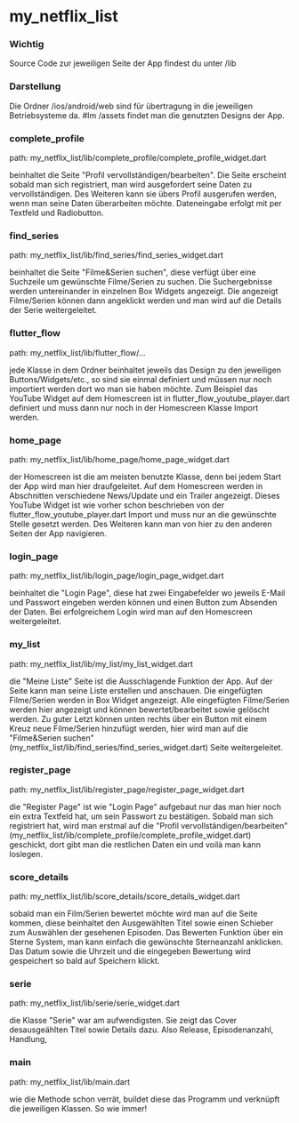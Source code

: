# my_netflix_list

### Wichtig
Source Code zur jeweiligen Seite der App findest du unter /lib

### Darstellung

Die Ordner /ios/android/web sind für übertragung in die jeweiligen Betriebsysteme da. 
#Im /assets findet man die genutzten Designs der App.

### complete_profile
path: my_netflix_list/lib/complete_profile/complete_profile_widget.dart

beinhaltet die Seite "Profil vervollständigen/bearbeiten". Die Seite erscheint sobald man sich registriert, man wird ausgefordert seine Daten zu vervollständigen. Des Weiteren kann sie übers Profil ausgerufen werden, wenn man seine Daten überarbeiten möchte. Dateneingabe erfolgt mit per Textfeld und Radiobutton. 

### find_series
path: my_netflix_list/lib/find_series/find_series_widget.dart

beinhaltet die Seite "Filme&Serien suchen", diese verfügt über eine Suchzeile um gewünschte Filme/Serien zu suchen. Die Suchergebnisse werden untereinander in einzelnen Box Widgets angezeigt. Die angezeigt Filme/Serien können dann angeklickt werden und man wird auf die Details der Serie weitergeleitet. 

### flutter_flow
path: my_netflix_list/lib/flutter_flow/...

jede Klasse in dem Ordner beinhaltet jeweils das Design zu den jeweiligen Buttons/Widgets/etc., so sind sie einmal definiert und müssen nur noch importiert werden dort wo man sie haben möchte. Zum Beispiel das YouTube Widget auf dem Homescreen ist in flutter_flow_youtube_player.dart definiert und muss dann nur noch in der Homescreen Klasse Import werden.

### home_page
path: my_netflix_list/lib/home_page/home_page_widget.dart

der Homescreen ist die am meisten benutzte Klasse, denn bei jedem Start der App wird man hier draufgeleitet. Auf dem Homescreen werden in Abschnitten verschiedene News/Update und ein Trailer angezeigt. Dieses YouTube Widget ist wie vorher schon beschrieben von der flutter_flow_youtube_player.dart Import und muss nur an die gewünschte Stelle gesetzt werden. Des Weiteren kann man von hier zu den anderen Seiten der App navigieren. 

### login_page
path: my_netflix_list/lib/login_page/login_page_widget.dart

beinhaltet die "Login Page", diese hat zwei Eingabefelder wo jeweils E-Mail und Passwort eingeben werden können und einen Button zum Absenden der Daten. Bei erfolgreichem Login wird man auf den Homescreen weitergeleitet. 

### my_list
path: my_netflix_list/lib/my_list/my_list_widget.dart

die "Meine Liste" Seite ist die Ausschlagende Funktion der App. Auf der Seite kann man seine Liste erstellen und anschauen. Die eingefügten Filme/Serien werden in Box Widget angezeigt. Alle eingefügten Filme/Serien werden hier angezeigt und können bewertet/bearbeitet sowie gelöscht werden. Zu guter Letzt können unten rechts über ein Button mit einem Kreuz neue Filme/Serien hinzufügt werden, hier wird man auf die "Filme&Serien suchen" (my_netflix_list/lib/find_series/find_series_widget.dart) Seite weitergeleitet.

### register_page
path: my_netflix_list/lib/register_page/register_page_widget.dart

die "Register Page" ist wie "Login Page" aufgebaut nur das man hier noch ein extra Textfeld hat, um sein Passwort zu bestätigen. Sobald man sich registriert hat, wird man erstmal auf die "Profil vervollständigen/bearbeiten" (my_netflix_list/lib/complete_profile/complete_profile_widget.dart) geschickt, dort gibt man die restlichen Daten ein und voilà man kann loslegen.

### score_details
path: my_netflix_list/lib/score_details/score_details_widget.dart

sobald man ein Film/Serien bewertet möchte wird man auf die Seite kommen, diese beinhaltet den Ausgewählten Titel sowie einen Schieber zum Auswählen der gesehenen Episoden. Das Bewerten Funktion über ein Sterne System, man kann einfach die gewünschte Sterneanzahl anklicken. Das Datum sowie die Uhrzeit und die eingegeben Bewertung wird gespeichert so bald auf Speichern klickt. 

### serie
path: my_netflix_list/lib/serie/serie_widget.dart

die Klasse "Serie" war am aufwendigsten. Sie zeigt das Cover desausgeählten Titel sowie Details dazu. Also Release, Episodenanzahl, Handlung, 

### main 
path: my_netflix_list/lib/main.dart

wie die Methode schon verrät, buildet diese das Programm und verknüpft die jeweiligen Klassen. So wie immer!
